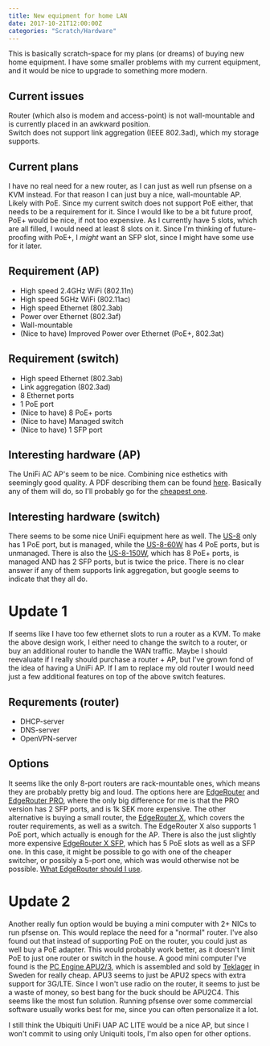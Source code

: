 ```yaml
---
title: New equipment for home LAN
date: 2017-10-21T12:00:00Z
categories: "Scratch/Hardware"
---
```

This is basically scratch-space for my plans (or dreams) of buying new home equipment. I have some smaller problems with my current equipment, and it would be nice to upgrade to something more modern.

## Current issues
Router (which also is modem and access-point) is not wall-mountable and is currently placed in an awkward position.   
Switch does not support link aggregation (IEEE 802.3ad), which my storage supports.  

## Current plans
I have no real need for a new router, as I can just as well run pfsense on a KVM instead. For that reason I can just buy a nice, wall-mountable AP. Likely with PoE. Since my current switch does not support PoE either, that needs to be a requirement for it. Since I would like to be a bit future proof, PoE+ would be nice, if not too expensive. As I currently have 5 slots, which are all filled, I would need at least 8 slots on it. Since I'm thinking of future-proofing with PoE+, I *might* want an SFP slot, since I might have some use for it later.

## Requirement (AP)
* High speed 2.4GHz WiFi (802.11n)  
* High speed 5GHz WiFi (802.11ac)  
* High speed Ethernet (802.3ab)  
* Power over Ethernet (802.3af)  
* Wall-mountable  
* (Nice to have) Improved Power over Ethernet (PoE+, 802.3at)  

## Requirement (switch)
* High speed Ethernet (802.3ab)  
* Link aggregation (802.3ad)  
* 8 Ethernet ports  
* 1 PoE port  
* (Nice to have) 8 PoE+ ports  
* (Nice to have) Managed switch  
* (Nice to have) 1 SFP port  

## Interesting hardware (AP)
The UniFi AC AP's seem to be nice. Combining nice esthetics with seemingly good quality. A PDF describing them can be found [here](https://dl.ubnt.com/datasheets/unifi/UniFi_AC_APs_DS.pdf). Basically any of them will do, so I'll probably go for the [cheapest one](https://new.webhallen.com/se/product/233075-Ubiquiti-UniFi-UAP-AC-LITE-Dual-Radio-Access-Point-AC1200-24V-Passive-PoE).

## Interesting hardware (switch)
There seems to be some nice UniFi equipment here as well. The [US-8](https://new.webhallen.com/se/product/261967-Ubiquiti-UniFi-US-8-8-Port-Gigabit-Switch-Managed) only has 1 PoE port, but is managed, while the [US-8-60W](https://new.webhallen.com/se/product/261966-Ubiquiti-UniFi-US-8-60W-8-Port-Gigabit-Switch-PoE-12W-Unmanaged) has 4 PoE ports, but is unmanaged. There is also the [US-8-150W](https://new.webhallen.com/se/product/248717-Ubiquiti-UniFi-US-8-150W-8-Port-Gigabit-Switch-PoE-150W-SFP-Managed), which has 8 PoE+ ports, is managed AND has 2 SFP ports, but is twice the price. There is no clear answer if any of them supports link aggregation, but google seems to indicate that they all do.

# Update 1
If seems like I have too few ethernet slots to run a router as a KVM. To make the above design work, I either need to change the switch to a router, or buy an additional router to handle the WAN traffic. Maybe I should reevaluate if I really should purchase a router + AP, but I've grown fond of the idea of having a UniFi AP. If I am to replace my old router I would need just a few additional features on top of the above switch features. 

## Requrements (router)
* DHCP-server  
* DNS-server  
* OpenVPN-server  

## Options
It seems like the only 8-port routers are rack-mountable ones, which means they are probably pretty big and loud. The options here are [EdgeRouter](https://new.webhallen.com/se/product/216490-Ubiquiti-EdgeRouter-8-port-2048MB-RAM-Rackmountable) and [EdgeRouter PRO](https://new.webhallen.com/se/product/216499-Ubiquiti-EdgeRouter-PRO-8-Port-2-SFPRJ45-Ports-Rackmountable-2-million-pps), where the only big difference for me is that the PRO version has 2 SFP ports, and is 1k SEK more expensive. The other alternative is buying a small router, the [EdgeRouter X](https://new.webhallen.com/se/product/232655-Ubiquiti-EdgeRouter-X), which covers the router requirements, as well as a switch. The EdgeRouter X also supports 1 PoE port, which actually is enough for the AP. There is also the just slightly more expensive [EdgeRouter X SFP](https://new.webhallen.com/se/product/232654-Ubiquiti-EdgeRouter-X-SFP), which has 5 PoE slots as well as a SFP one. In this case, it might be possible to go with one of the cheaper switcher, or possibly a 5-port one, which was would otherwise not be possible. [What EdgeRouter should I use](https://help.ubnt.com/hc/en-us/articles/219652227--EdgeRouter-Which-EdgeRouter-Should-I-Use-).

# Update 2
Another really fun option would be buying a mini computer with 2+ NICs to run pfsense on. This would replace the need for a "normal" router. I've also found out that instead of supporting PoE on the router, you could just as well buy a PoE adapter. This would probably work better, as it doesn't limit PoE to just one router or switch in the house. A good mini computer I've found is the [PC Engine APU2/3](http://www.pcengines.ch/apu2.htm), which is assembled and sold by [Teklager](https://teklager.se/products/custom-router-builder) in Sweden for really cheap. APU3 seems to just be APU2 specs with extra support for 3G/LTE. Since I won't use radio on the router, it seems to just be a waste of money, so best bang for the buck should be APU2C4. This seems like the most fun solution. Running pfsense over some commercial software usually works best for me, since you can often personalize it a lot.

I still think the Ubiquiti UniFi UAP AC LITE would be a nice AP, but since I won't commit to using only Uniquiti tools, I'm also open for other options.

